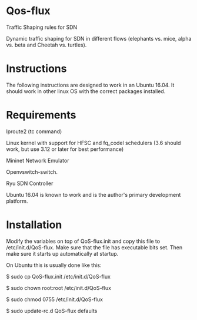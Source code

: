 # Qos-flux
Traffic Shaping rules for SDN

Dynamic traffic shaping for SDN in different flows (elephants vs. mice, alpha vs. beta and Cheetah vs. turtles).

# Instructions
The following instructions are designed to work in an Ubuntu 16.04. It should work in other linux OS with the correct packages installed.

# Requirements

Iproute2 (tc command)

Linux kernel with support for HFSC and fq_codel schedulers (3.6 should work, but use 3.12 or later for best performance)

Mininet Network Emulator

Openvswitch-switch.

Ryu SDN Controller 

Ubuntu 16.04 is known to work and is the author's primary development platform.

# Installation

Modify the variables on top of QoS-flux.init and copy this file to /etc/init.d/QoS-flux. Make sure that the file has executable bits set. Then make sure it starts up automatically at startup.

On Ubuntu this is usually done like this:

$ sudo cp QoS-flux.init /etc/init.d/QoS-flux

$ sudo chown root:root /etc/init.d/QoS-flux

$ sudo chmod 0755 /etc/init.d/QoS-flux

$ sudo update-rc.d QoS-flux defaults
